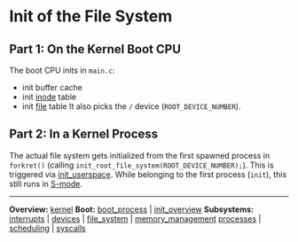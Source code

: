 # Init of the File System


## Part 1: On the Kernel Boot CPU

The boot CPU inits in `main.c`:
- init buffer cache
- init [inode](inode.md) table
- init [file](file.md) table
It also picks the `/` device (`ROOT_DEVICE_NUMBER`).


## Part 2: In a Kernel Process

The actual file system gets initialized from the first spawned process in `forkret()` (calling `init_root_file_system(ROOT_DEVICE_NUMBER);`). This is triggered via [init_userspace](../processes/init_userspace.md).
While belonging to the first process (`init`), this still runs in [S-mode](../../riscv/S-mode.md).


---
**Overview:** [kernel](../kernel.md)
**Boot:**
[boot_process](../overview/boot_process.md) | [init_overview](../overview/init_overview.md)
**Subsystems:**
[interrupts](../interrupts/interrupts.md) | [devices](../devices/devices.md) | [file_system](file_system.md) | [memory_management](../mm/memory_management.md)
[processes](../processes/processes.md) | [scheduling](../processes/scheduling.md) | [syscalls](../syscalls/syscalls.md)
